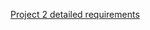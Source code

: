 [Project 2 detailed requirements](<../../../../../../NO NAME/CMSC 335 Object Oriented Programming/CMSC 335 Project 2.pdf>)